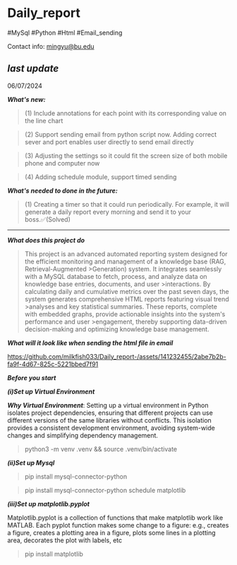 # Daily_report
#MySql #Python #Html #Email_sending

Contact info: mingyu@bu.edu


***last update***
----------------------------------------------------------------------------------------------------------------------------------------------------
06/07/2024


***What's new:***

>(1) Include annotations for each point with its corresponding value on the line chart

>(2) Support sending email from python script now. Adding correct sever and port enables user directly to send email directly

>(3) Adjusting the settings so it could fit the screen size of both mobile phone and computer now 

>(4) Adding schedule module, support timed sending 

***What's needed to done in the future:***

>(1) Creating a timer so that it could run periodically. For example, it will generate a daily report every morning and send it to your boss.✅(Solved)

----------------------------------------------------------------------------------------------------------------------------------------------------
***What does this project do***

>This project is an advanced automated reporting system designed for the efficient monitoring and management of a knowledge base (RAG, Retrieval-Augmented >Generation) system. It integrates seamlessly with a MySQL database to fetch, process, and analyze data on knowledge base entries, documents, and user >interactions. By calculating daily and cumulative metrics over the past seven days, the system generates comprehensive HTML reports featuring visual trend >analyses and key statistical summaries. These reports, complete with embedded graphs, provide actionable insights into the system's performance and user >engagement, thereby supporting data-driven decision-making and optimizing knowledge base management.

***What will it look like when sending the html file in email***


https://github.com/milkfish033/Daily_report-/assets/141232455/2abe7b2b-fa9f-4d67-825c-5221bbed7f91


***Before you start***

***(i)Set up Virtual Environment***

***Why Virtual Environment***: 
Setting up a virtual environment in Python isolates project dependencies, ensuring that different projects can use different versions of the same libraries without conflicts. This isolation provides a consistent development environment, avoiding system-wide changes and simplifying dependency management.

>python3 -m venv .venv && source .venv/bin/activate

***(ii)Set up Mysql***

>pip install mysql-connector-python

>pip install mysql-connector-python schedule matplotlib

***(iii)Set up matplotlib.pyplot***

Matplotlib.pyplot is a collection of functions that make matplotlib work like MATLAB. Each pyplot function makes some change to a figure: e.g., creates a figure, creates a plotting area in a figure, plots some lines in a plotting area, decorates the plot with labels, etc

>pip install matplotlib

